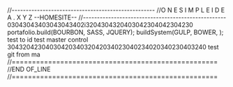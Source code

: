 //---------------------------------------------------
//O N E S I M P L E I D E A . X Y Z --HOMESITE--
//---------------------------------------------------
03043043403043043402i3204304320403042304042304230
portafolio.build(BOURBON, SASS, JQUERY);
buildSystem(GULP, BOWER, );
test  to id
test master control 
3043204230403042034032042034023040234020340230403240
test git from ma
//===================================================
//END OF_LINE
//===================================================

